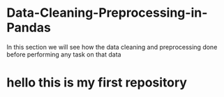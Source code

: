 # Data-Cleaning-Preprocessing-in-Pandas
In this section we will see how the data cleaning and preprocessing done before performing any task on that data
<h1>hello this is my first repository</h1>